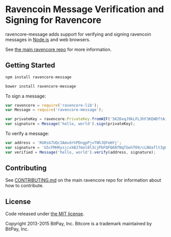 # Ravencoin Message Verification and Signing for Ravencore




ravencore-message adds support for verifying and signing ravencoin messages in [Node.js](http://nodejs.org/) and web browsers.

See [the main ravencore repo](https://github.com/underdarkskies/ravencore) for more information.

## Getting Started

```sh
npm install ravencore-message
```

```sh
bower install ravencore-message
```

To sign a message:

```javascript
var ravencore = require('ravencore-lib');
var Message = require('ravencore-message');

var privateKey = ravencore.PrivateKey.fromWIF('5K2DxqJ9kLFL3hF3KEWDftAig3TyAXenDxpr27PaLBieuSFo5PQ');
var signature = Message('hello, world').sign(privateKey);
```

To verify a message:

```javascript
var address = 'RGRsG7UQc3AmvdrhPDngpPjvTNhJQFeHYj';
var signature = 'G5cFMHRysjcxkBJ7mol8l3cjPbFQFQ68fNqTGehTO9/cLNUaflt3gQT//yAUp5fqWF0snDlZYkXJoooazBicRTg=';
var verified = Message('hello, world').verify(address, signature);
```

## Contributing

See [CONTRIBUTING.md](https://github.com/underdarkskies/ravencore/blob/master/CONTRIBUTING.md) on the main ravencore repo for information about how to contribute.

## License

Code released under [the MIT license](https://github.com/underdarkskies/ravencore/blob/master/LICENSE).

Copyright 2013-2015 BitPay, Inc. Bitcore is a trademark maintained by BitPay, Inc.
